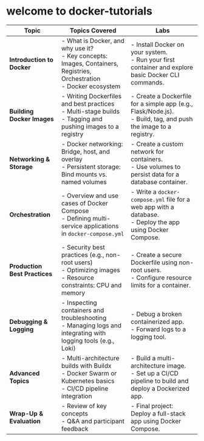 # welcome to docker-tutorials 

| **Topic**               | **Topics Covered**                                                                                                         | **Labs**                                                                                                      |
|--------------------------|---------------------------------------------------------------------------------------------------------------------------|---------------------------------------------------------------------------------------------------------------|
| **Introduction to Docker** | - What is Docker, and why use it? <br> - Key concepts: Images, Containers, Registries, Orchestration <br> - Docker ecosystem | - Install Docker on your system. <br> - Run your first container and explore basic Docker CLI commands.       |
| **Building Docker Images**  | - Writing Dockerfiles and best practices <br> - Multi-stage builds <br> - Tagging and pushing images to a registry         | - Create a Dockerfile for a simple app (e.g., Flask/Node.js). <br> - Build, tag, and push the image to a registry. |
| **Networking & Storage**    | - Docker networking: Bridge, host, and overlay <br> - Persistent storage: Bind mounts vs. named volumes                   | - Create a custom network for containers. <br> - Use volumes to persist data for a database container.         |
| **Orchestration**           | - Overview and use cases of Docker Compose <br> - Defining multi-service applications in `docker-compose.yml`              | - Write a `docker-compose.yml` file for a web app with a database. <br> - Deploy the app using Docker Compose. |
| **Production Best Practices** | - Security best practices (e.g., non-root users) <br> - Optimizing images <br> - Resource constraints: CPU and memory      | - Create a secure Dockerfile using non-root users. <br> - Configure resource limits for a container.           |
| **Debugging & Logging**      | - Inspecting containers and troubleshooting <br> - Managing logs and integrating with logging tools (e.g., Loki)          | - Debug a broken containerized app. <br> - Forward logs to a logging tool.                                    |
| **Advanced Topics**          | - Multi-architecture builds with Buildx <br> - Docker Swarm or Kubernetes basics <br> - CI/CD pipeline integration        | - Build a multi-architecture image. <br> - Set up a CI/CD pipeline to build and deploy a Dockerized app.      |
| **Wrap-Up & Evaluation**     | - Review of key concepts <br> - Q&A and participant feedback                                                              | - Final project: Deploy a full-stack app using Docker Compose.                                                |
